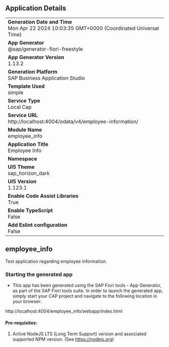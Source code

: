 ## Application Details
|               |
| ------------- |
|**Generation Date and Time**<br>Mon Apr 22 2024 10:03:35 GMT+0000 (Coordinated Universal Time)|
|**App Generator**<br>@sap/generator-fiori-freestyle|
|**App Generator Version**<br>1.13.2|
|**Generation Platform**<br>SAP Business Application Studio|
|**Template Used**<br>simple|
|**Service Type**<br>Local Cap|
|**Service URL**<br>http://localhost:4004/odata/v4/employee-information/
|**Module Name**<br>employee_info|
|**Application Title**<br>Employee Info|
|**Namespace**<br>|
|**UI5 Theme**<br>sap_horizon_dark|
|**UI5 Version**<br>1.123.1|
|**Enable Code Assist Libraries**<br>True|
|**Enable TypeScript**<br>False|
|**Add Eslint configuration**<br>False|

## employee_info

Test application regarding employee information.

### Starting the generated app

-   This app has been generated using the SAP Fiori tools - App Generator, as part of the SAP Fiori tools suite.  In order to launch the generated app, simply start your CAP project and navigate to the following location in your browser:

http://localhost:4004/employee_info/webapp/index.html

#### Pre-requisites:

1. Active NodeJS LTS (Long Term Support) version and associated supported NPM version.  (See https://nodejs.org)


